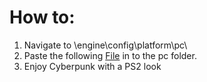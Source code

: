 # How to:

1. Navigate to <path-to-game>\engine\config\platform\pc\
2. Paste the following [File]() in to the pc folder.
3. Enjoy Cyberpunk with a PS2 look

